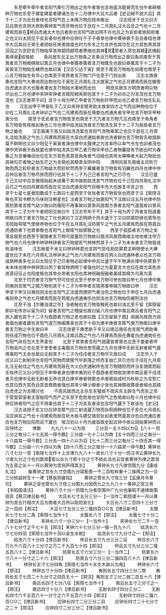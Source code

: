 <!-- { "loadSidebar": true } -->
　　东至牵牛牵牛者言阳气牵引万物出之也牛者冒也言地虽冻能冒而生也牛者耕植种万物也东至于建星建星者建诸生也十二月律中大吕大吕者【史记阙不説大吕】其于十二子为丑丑者纽也言阳气在上未降万物厄纽未敢出
　　汉志纽牙于丑又曰大吕吕旅也言阴大旅助黄钟宣气而牙物也位于丑在十二月周礼汪大吕丑之气也十二月建焉而辰在枵白虎通太大也吕者拒也言阳气欲出阴不许也吕之为言拒者旅抑拒难之也又曰太阴见于亥亥者仰也律中应钟壮于子子者孳也律中黄钟衰于丑丑者纽也律中大吕其曰壬癸壬者阴始任癸者揆度也时为冬冬之为言终也其位在北方其色黒其音羽羽之为言舒言万物始孶其帝颛顼颛顼者寒缩也其神冥冥者入冥也其精武掩起离体泉蛟珠蛤
　　条风居东北主出万物条之言条治万物而出之故曰条风南至于箕箕者言万物根棋故曰箕正月也律中泰簇泰簇者言万物簇生也故曰泰簇其于十二子为寅寅言万物始生螾然也故曰寅【汉志引达于寅】南至于尾言万物始生如尾也南至于心言万物始生有华心也南至于房房者言万物门戸也至于门则出矣
　　汉志太族族奏也言阳气大奏地而达物也位于寅在正月周礼注太族寅之气也正月建焉而辰在娵訾白虎通太亦大也簇者凑也言万物始大凑地而出也
　　明庶风居东方明庶者明众物尽出也二月也律中夹钟夹钟者言隂阳相夹厠也其于十二子为卯卯之为言茂也言万物茂也【汉志冒茒于卯】其于十母为甲乙甲者言万物剖符甲而出也乙者言万物生轧轧也
　　汉志出甲于甲奋轧于乙又曰夹钟言隂夹助太族宣四方之气而出种物也位于卯在二月周礼注夹钟卯之气也二月建焉而辰在降娄白虎通夹者孚甲也言万物孚甲种类分也
　　南至于氐氐者言万物皆至也南至于亢亢者言万物亢见也南至于角角者言万物皆有枝格如角也三月也律中姑洗姑洗者言万物洗生其于十二子为辰辰者言万物之蜄也
　　汉志振美于辰又曰姑洗洗絜也言阳气洗物辜絜之也位于辰在三月周礼注姑洗辰之气也三月建焉而辰在大梁白虎通姑者故也洗者鲜也言万物皆去故就新莫不鲜明也又曰少阳见于寅寅者演也律中太簇律之为言率所以率气令生也卯者茂也律中夹钟衰于辰辰震也律中姑洗其日甲乙者万物孚甲也乙者物蕃屈有节欲出时为春春之为言偆偆动也位在东方其色青其音角角者气动揺也其帝太皞皞者大起万物扰也其神勾芒者物之始生芒之为言萌也其精青龙阴中阳
　　清明风居东南维主风吹万物而西之轸轸者言万物益大而轸轸然西至于翼翼者言万物皆有羽翼也四月也律中仲吕仲吕者言万物尽旅而西行也其于十二子为己己者言阳气之已尽也
　　汉志已盛于己又曰中吕言微隠始起未成著于其中族助姑洗宣气齐物也位于己在四月周礼注中吕已之气也四月建焉而辰在实沈白虎通言阳气将极中充大也故复中言之也
　　西至于七星七星者阳数成于七故曰七星西至于张张者言万物皆张也西至于注【索隠注咮也天官书栁为鸟味则注栁星也】注者言万物之始衰阳气下注故曰注五月也律中防賔防賔者言隂气幼少故曰防痿阳不用事故曰賔景风居南方景者言阳气道竟故曰景风其于十二子为午午者阴阳交故曰午【汉志咢布于干】其于十母为丙丁丙者言阳道着明故曰丙丁者言万物之丁壮也故曰丁汉志明炳于丙大盛于丁又曰防賔防继也賔导也言阳始导隂气使继养物也位于午在五月周礼注防賔午之气也五月建焉而辰在鹑首白虎通防者下也賔者敬也言阳气上极隂气始賔敬之也
　　西至于弧弧者言万物之吴落且就死也西至于狼狼者言万物可度量防万物故曰狼凉风居西南维主地地者沈夺万物气也六月也律中林钟林钟者言万物就死气林林然其于十二子为未未者言万物皆成有滋味也
　　汉志昧爱于未又曰林钟林君也言阴气受任助防賔君主种物使长大楙盛也位于未在六月周礼注林钟未之气也六月建焉而辰在鹑火白虎通林者众也言万物成熟种类多也又曰太阳见于己巳者物必起律中仲吕壮盛于午午物满长律中防賔衰于未未味也律中林钟其曰丙丁者其物炳明丁者强也时之为夏夏言大也位在南方其色赤其音征征止也阳度极也其帝炎帝者太阳也其神祝融祝融者属续其精为鸟离为鸾
　　北至于罚罚者言万物气夺可伐也北至于参参言万物可参也故曰参七月也律中夷则夷则言隂气之贼万物也其于十二子为申申者言隂用事申贼万物故曰申
　　汉志申坚于申又曰夷则则法也言阳气正法度而使阴气夷当伤之物也位于申在七月白虎通夷则申之气也七月建焉而辰在鹑尾白虎通夷伤也则法也言万物始伤被刑法也
　　北至于浊【尔雅浊谓之毕】浊者触也言万物皆触死也故曰浊北至于留【索隠留即卯毛传亦以留为卯】留者言阳气之稽留也故曰留八月也律中南吕南吕者言阳气之旅入蔵也其于十二子为酉酉者万物之老也故曰酉【汉志留孰于酉】阊阖风居西方阊者倡也阖者蔵也言阳气道万物阖黄泉也其于十母为庚辛庚者言隂气庚万物故曰庚辛者言万物之辛生故曰辛
　　汉志敛更于庚悉新于辛又曰南吕南任也言隂气旅助夷则任成万物也位于酉在八月周礼注南吕酉之气也八月建焉而辰在夀星白虎通南任也言阳气尚任包大生荠麦也
　　北至于胃胃者言阳气就蔵皆胃胃也北至于娄娄者呼万物且内之也北至于奎奎者主毒螫杀万物也奎而蔵之九月也律中无射无射者隂气盛用事阳气无余也故曰无射其于十二子为戍戍者言万物尽灭故曰戍
　　汉志毕入于戍又曰亡射射厌也言阳气究物而使隂气毕剥落之终而复始亡厌已也位于戍在九月周礼注无射戍之气也九月建焉而辰在大火白虎通射终也言万物随阳而终当复随隂而起无有终已又曰少阴见于申申者身也律中夷则壮于酉酉者老物收敛律中南吕衰于戍戌者灭也律中无射无射者无声也其日庚辛庚者物更也辛者隂始成时为秋秋之为言愁亡也其位西方其色白其音商商者强也其帝少皞少皥者少敛也其神蓐收蓐收者缩也其精白虎虎之为言搏讨也
　　不周风居西北主杀生东璧居不周风东主辟生气而东之至于营室营室者主营胎阳气而产之东至于危危垝也言阳气之危垝故曰危十月也律中应钟应钟者阳气之应不用事也其于十二子为亥亥者该也言阳气蔵于下故该也【史记】
　　汉志该阂于亥又曰应钟言隂气应亡射该蔵万物而杂阳阂种也位于亥在七月周礼注应钟亥之气也十月建焉而辰在析木辰与建交错贸处如表里然是其合也白虎通应者应也言万物应阳而动下蔵也　按汉初以十月为嵗首故史起应钟今依众説始黄钟而以应钟终之
　　律数
　　九九八十一以为宫
　　三分去一五十四以为征【八十一而三分之毎分二十七去其一得今数】三分益一七十二以为商【五十四而三分之毎分一十八益其一得今数】三分去一四十八以为羽【七十二而三分之毎分二十四去其一得今数】三分益一六十四以为角【四十八而三分之毎分一十六益其一得今数】黄钟长八寸七分一宫【索隠七当作十上文律九九八十一故长八寸十分一而汉书云黄钟长九寸者九分之寸也刘歆郑皆以长九寸即十分之寸不依此法也云宫者黄钟为律之首宫为五音之长十一月以黄钟为宫则声得其五】
　　黄钟长九寸凡律空围九分【康成礼注】
　　龠黄钟之宫长九寸空围九分容秬黍一千二百粒称重十二铢两之为一合三分损益转生十一律【蔡邕铜龠铭】
　　黄钟之管长九寸径三分【孟康月令章句】
　　黄钟之变也管长九寸径三分围九分因而九之九九八十一黄钟之宫立焉【韦昭国语注】
　　黄钟八寸十分一空围九分者空围中广九分也康昭不通律故围径异【蔡沉律吕新书】
　　大吕长七寸五分三分一【一当作二索隠谓十一月以黄钟为宫五行相次大吕为商者大吕所以助阳宣化】
　　大吕长八寸二百四十三分寸之一百四【郑注】
　　大吕七寸五分三分二强四百○○五【律吕新书】
　　太簇长七寸七分二角【索隠七当作十】
　　太簇长八寸【郑注】
　　太簇七寸十分二【律吕新书】
　　夹钟长六寸一分三分一【一当作十】
　　夹钟长七寸二千一百八十七分寸之千七十五【郑注】夹钟六十七分三分一强一百九十八
　　姑洗长六寸七分四羽【索隠七当作十羽以金生水故】
　　姑洗长七寸九分寸之一【郑注】
　　姑洗六寸十分四【律吕新书】
　　仲吕长五寸九分三分二征
　　仲吕长六寸万九千六百八十三分寸之万二千九百七十四【郑注】
　　仲吕五寸九分三分二强五百八十二【律吕新书】
　　防賔长五寸六分三分一【一当作二】
　　防賔长六寸八十一分寸之二十六【郑注】
　　防賔五寸六分三分二强四百八十六【律吕新书】
　　林钟长五寸七分四角【索隠七当作十水生木故以为角】
　　林钟长六寸【郑注】
　　林钟五寸十分四【律吕新书】
　　夷则长五寸四分三分二商
　　夷则长五寸七百二十九分寸之四百五十一【郑注】夷则五寸三分二弱二百五十六【律吕新书】
　　南吕长四寸七分八征【索隠七当作十】
　　南吕长五寸三分寸之一【郑注】
　　南吕四寸十分八【律吕新书】
　　无射长四寸四分三分二
　　无射长四寸六千五百六十一分寸之六千五百六十四【郑注】
　　无射四寸四分二强六百○○二【律吕新书】
　　应钟长四寸二分三分二羽
　　应钟长四寸二十七分寸之二十【郑注】
　　应钟四寸二分三分二【律吕新书】
